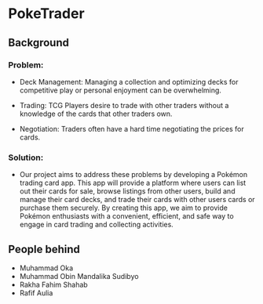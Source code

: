 # PokeTrader

## Background

### Problem:
- Deck Management: Managing a collection and optimizing decks for competitive play or personal enjoyment can be overwhelming.

- Trading: TCG Players desire to trade with other traders without a knowledge of the cards that other traders own.

- Negotiation: Traders often have a hard time negotiating the prices for cards.

### Solution:

- Our project aims to address these problems by developing a Pokémon trading card app. This app will provide a platform where users can list out their cards for sale, browse listings from other users, build and manage their card decks, and trade their cards with other users cards or purchase them securely. By creating this app, we aim to provide Pokémon enthusiasts with a convenient, efficient, and safe way to engage in card trading and collecting activities.

## People behind

- Muhammad Oka
- Muhammad Obin Mandalika Sudibyo
- Rakha Fahim Shahab
- Rafif Aulia